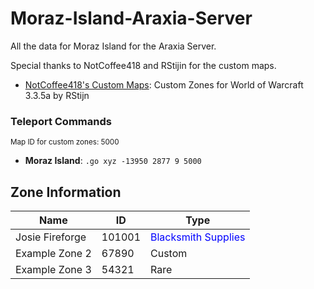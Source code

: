 # Moraz-Island-Araxia-Server

All the data for Moraz Island for the Araxia Server.

Special thanks to NotCoffee418 and RStijin for the custom maps.

- [NotCoffee418's Custom Maps](https://github.com/NotCoffee418/Custom-Maps): Custom Zones for World of Warcraft 3.3.5a by RStijn

### Teleport Commands
<small>Map ID for custom zones: 5000</small>
- **Moraz Island**: `.go xyz -13950 2877 9 5000`

## Zone Information

| Name             | ID    | Type   |
|------------------|-------|--------|
| Josie Fireforge   | 101001 | <span style="color:blue;">Blacksmith Supplies</span>  |
| Example Zone 2   | 67890 | Custom |
| Example Zone 3   | 54321 | Rare   |

